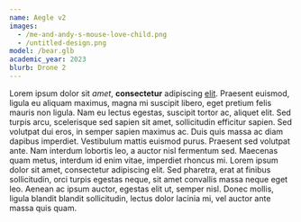 ```yaml
---
name: Aegle v2
images:
  - /me-and-andy-s-mouse-love-child.png
  - /untitled-design.png
model: /bear.glb
academic_year: 2023
blurb: Drone 2
---
```

Lorem ipsum dolor sit *amet*, **consectetur** adipiscing [elit](https://google.com). Praesent euismod, ligula eu aliquam maximus, magna mi suscipit libero, eget pretium felis mauris non ligula. Nam eu lectus egestas, suscipit tortor ac, aliquet elit. Sed turpis arcu, scelerisque sed sapien sit amet, sollicitudin efficitur sapien. Sed volutpat dui eros, in semper sapien maximus ac. Duis quis massa ac diam dapibus imperdiet. Vestibulum mattis euismod purus. Praesent sed volutpat ante. Nam interdum lobortis leo, a auctor nisl fermentum sed. Maecenas quam metus, interdum id enim vitae, imperdiet rhoncus mi. Lorem ipsum dolor sit amet, consectetur adipiscing elit. Sed pharetra, erat at finibus sollicitudin, orci turpis egestas neque, sit amet convallis massa neque eget leo. Aenean ac ipsum auctor, egestas elit ut, semper nisl. Donec mollis, ligula blandit blandit sollicitudin, lectus dolor lacinia mi, vel auctor ante massa quis quam.
